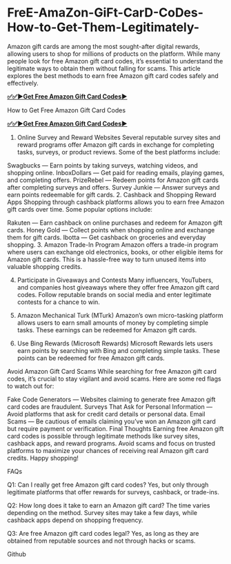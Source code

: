# FreE-AmaZon-GiFt-CarD-CoDes-How-to-Get-Them-Legitimately-

Amazon gift cards are among the most sought-after digital rewards, allowing users to shop for millions of products on the platform. While many people look for free Amazon gift card codes, it’s essential to understand the legitimate ways to obtain them without falling for scams. This article explores the best methods to earn free Amazon gift card codes safely and effectively.

**[✅✅▶️Get Free Amazon Gift Card Codes▶️](https://proofferzoness.com//Amazon )**

How to Get Free Amazon Gift Card Codes

**[✅✅▶️Get Free Amazon Gift Card Codes▶️](https://proofferzoness.com//Amazon )**

1. Online Survey and Reward Websites
Several reputable survey sites and reward programs offer Amazon gift cards in exchange for completing tasks, surveys, or product reviews. Some of the best platforms include:

Swagbucks — Earn points by taking surveys, watching videos, and shopping online.
InboxDollars — Get paid for reading emails, playing games, and completing offers.
PrizeRebel — Redeem points for Amazon gift cards after completing surveys and offers.
Survey Junkie — Answer surveys and earn points redeemable for gift cards.
2. Cashback and Shopping Reward Apps
Shopping through cashback platforms allows you to earn free Amazon gift cards over time. Some popular options include:

Rakuten — Earn cashback on online purchases and redeem for Amazon gift cards.
Honey Gold — Collect points when shopping online and exchange them for gift cards.
Ibotta — Get cashback on groceries and everyday shopping.
3. Amazon Trade-In Program
Amazon offers a trade-in program where users can exchange old electronics, books, or other eligible items for Amazon gift cards. This is a hassle-free way to turn unused items into valuable shopping credits.

4. Participate in Giveaways and Contests
Many influencers, YouTubers, and companies host giveaways where they offer free Amazon gift card codes. Follow reputable brands on social media and enter legitimate contests for a chance to win.

5. Amazon Mechanical Turk (MTurk)
Amazon’s own micro-tasking platform allows users to earn small amounts of money by completing simple tasks. These earnings can be redeemed for Amazon gift cards.

6. Use Bing Rewards (Microsoft Rewards)
Microsoft Rewards lets users earn points by searching with Bing and completing simple tasks. These points can be redeemed for free Amazon gift cards.

Avoid Amazon Gift Card Scams
While searching for free Amazon gift card codes, it’s crucial to stay vigilant and avoid scams. Here are some red flags to watch out for:

Fake Code Generators — Websites claiming to generate free Amazon gift card codes are fraudulent.
Surveys That Ask for Personal Information — Avoid platforms that ask for credit card details or personal data.
Email Scams — Be cautious of emails claiming you’ve won an Amazon gift card but require payment or verification.
Final Thoughts
Earning free Amazon gift card codes is possible through legitimate methods like survey sites, cashback apps, and reward programs. Avoid scams and focus on trusted platforms to maximize your chances of receiving real Amazon gift card credits. Happy shopping!

FAQs

Q1: Can I really get free Amazon gift card codes?
Yes, but only through legitimate platforms that offer rewards for surveys, cashback, or trade-ins.

Q2: How long does it take to earn an Amazon gift card?
The time varies depending on the method. Survey sites may take a few days, while cashback apps depend on shopping frequency.

Q3: Are free Amazon gift card codes legal?
Yes, as long as they are obtained from reputable sources and not through hacks or scams.

Github
